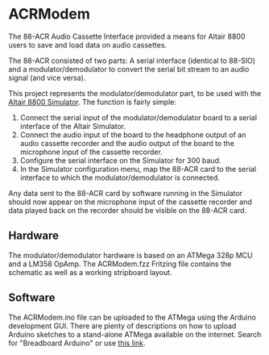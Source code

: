 # ACRModem

The 88-ACR Audio Cassette Interface provided a means for Altair 8800 users
to save and load data on audio cassettes.

The 88-ACR consisted of two parts: A serial interface (identical to 88-SIO)
and a modulator/demodulator to convert the serial bit stream to an audio
signal (and vice versa).

This project represents the modulator/demodulator part, to be used with the
[Altair 8800 Simulator](https://www.hackster.io/david-hansel/arduino-altair-8800-simulator-3594a6). The function is fairly simple:
1) Connect the serial input of the modulator/demodulator board
to a serial interface of the Altair Simulator.
2) Connect the audio input of the board to the headphone output of an audio 
cassette recorder and the audio output of the board to the microphone
input of the cassette recorder.
3) Configure the serial interface on the Simulator for 300 baud.
4) In the Simulator configuration menu, map the 88-ACR card to the
serial interface to which the modulator/demodulator is connected.

Any data sent to the 88-ACR card by software running in the Simulator
should now appear on the microphone input of the cassette recorder and
data played back on the recorder should be visible on the 88-ACR card.

## Hardware

The modulator/demodulator hardware is based on an ATMega 328p MCU
and a LM358 OpAmp. The ACRModem.fzz Fritzing file contains the schematic
as well as a working stripboard layout.

## Software

The ACRModem.ino file can be uploaded to the ATMega using the Arduino
development GUI. There are plenty of descriptions on how to upload
Arduino sketches to a stand-alone ATMega available on the internet.
Search for "Breadboard Arduino" or use [this link](http://www.buildcircuit.com/make-arduino-on-breadboard-using-ftdi-breakout-board).


